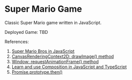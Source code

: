 # Super Mario Game

Classic Super Mario game written in JavaScript.

Deployed Game: TBD

References:

1. [Super Mario Bros in JavaScript](https://youtube.com/playlist?list=PLS8HfBXv9ZWWe8zXrViYbIM2Hhylx8DZx&si=5HTGr9GR1zUIh8JW)
2. [CanvasRenderingContext2D: drawImage() method](https://developer.mozilla.org/en-US/docs/Web/API/CanvasRenderingContext2D/drawImage)
3. [Window: requestAnimationFrame() method](https://developer.mozilla.org/en-US/docs/Web/API/window/requestAnimationFrame)
4. [Learn and use Composition in JavaScript and TypeScript](https://dev.to/itnext/learn-and-use-composition-in-javascript-and-typescript-3f17)
5. [Promise.prototype.then()](https://developer.mozilla.org/en-US/docs/Web/JavaScript/Reference/Global_Objects/Promise/then)
